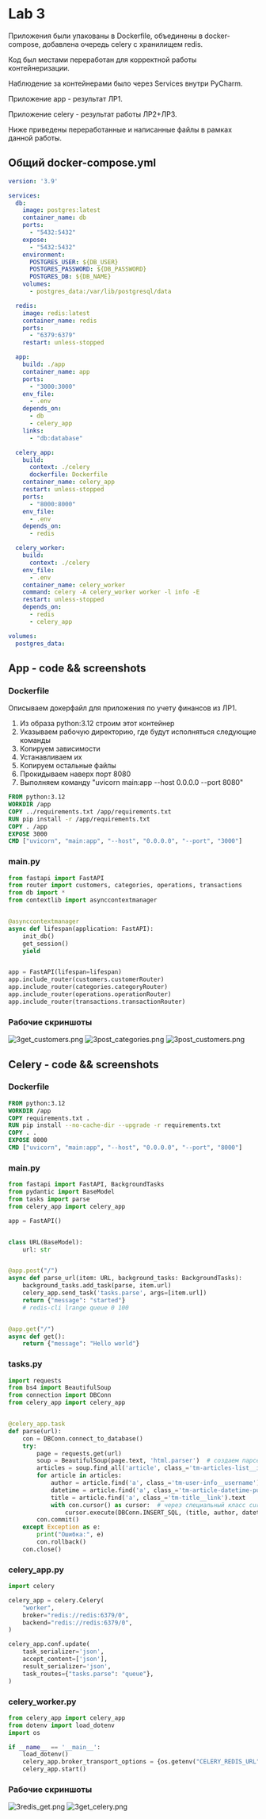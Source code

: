 # Lab 3

Приложения были упакованы в Dockerfile, объединены в docker-compose, добавлена очередь celery с хранилищем redis.

Код был местами переработан для корректной работы контейнеризации.

Наблюдение за контейнерами было через Services внутри PyCharm.

Приложение app - результат ЛР1. 

Приложение сelery - результат работы ЛР2+ЛР3.

Ниже приведены переработанные и написанные файлы в рамках данной работы.

## Общий docker-compose.yml
```yaml
version: '3.9'

services:
  db:
    image: postgres:latest
    container_name: db
    ports:
      - "5432:5432"
    expose:
      - "5432:5432"
    environment:
      POSTGRES_USER: ${DB_USER}
      POSTGRES_PASSWORD: ${DB_PASSWORD}
      POSTGRES_DB: ${DB_NAME}
    volumes:
      - postgres_data:/var/lib/postgresql/data

  redis:
    image: redis:latest
    container_name: redis
    ports:
      - "6379:6379"
    restart: unless-stopped

  app:
    build: ./app
    container_name: app
    ports:
      - "3000:3000"
    env_file:
      - .env
    depends_on:
      - db
      - celery_app
    links:
      - "db:database"

  celery_app:
    build:
      context: ./celery
      dockerfile: Dockerfile
    container_name: celery_app
    restart: unless-stopped
    ports:
      - "8000:8000"
    env_file:
      - .env
    depends_on:
      - redis

  celery_worker:
    build:
      context: ./celery
    env_file:
      - .env
    container_name: celery_worker
    command: celery -A celery_worker worker -l info -E
    restart: unless-stopped
    depends_on:
      - redis
      - celery_app

volumes:
  postgres_data:
```

## App - code && screenshots
### Dockerfile
Описываем докерфайл для приложения по учету финансов из ЛР1. 
1. Из образа python:3.12 строим этот контейнер
2. Указываем рабочую директорию, где будут исполняться следующие команды
3. Копируем зависимости
4. Устанавливаем их
5. Копируем остальные файлы
6. Прокидываем наверх порт 8080
7. Выполняем команду "uvicorn main:app --host 0.0.0.0 --port 8080"
```dockerfile
FROM python:3.12
WORKDIR /app
COPY ../requirements.txt /app/requirements.txt
RUN pip install -r /app/requirements.txt
COPY . /app
EXPOSE 3000
CMD ["uvicorn", "main:app", "--host", "0.0.0.0", "--port", "3000"]
```

### main.py
```python
from fastapi import FastAPI
from router import customers, categories, operations, transactions
from db import *
from contextlib import asynccontextmanager


@asynccontextmanager
async def lifespan(application: FastAPI):
    init_db()
    get_session()
    yield


app = FastAPI(lifespan=lifespan)
app.include_router(customers.customerRouter)
app.include_router(categories.categoryRouter)
app.include_router(operations.operationRouter)
app.include_router(transactions.transactionRouter)
```

### Рабочие скриншоты
![3get_customers.png](src%2F3get_customers.png)
![3post_categories.png](src%2F3post_categories.png)
![3post_customers.png](src%2F3post_customers.png)

## Celery - code && screenshots
### Dockerfile
```dockerfile
FROM python:3.12
WORKDIR /app
COPY requirements.txt .
RUN pip install --no-cache-dir --upgrade -r requirements.txt
COPY . .
EXPOSE 8000
CMD ["uvicorn", "main:app", "--host", "0.0.0.0", "--port", "8000"]
```

### main.py
```python
from fastapi import FastAPI, BackgroundTasks
from pydantic import BaseModel
from tasks import parse
from celery_app import celery_app

app = FastAPI()


class URL(BaseModel):
    url: str


@app.post("/")
async def parse_url(item: URL, background_tasks: BackgroundTasks):
    background_tasks.add_task(parse, item.url)
    celery_app.send_task('tasks.parse', args=[item.url])
    return {"message": "started"}
    # redis-cli lrange queue 0 100


@app.get("/")
async def get():
    return {"message": "Hello world"}
```

### tasks.py
```python
import requests
from bs4 import BeautifulSoup
from connection import DBConn
from celery_app import celery_app


@celery_app.task
def parse(url):
    con = DBConn.connect_to_database()
    try:
        page = requests.get(url)
        soup = BeautifulSoup(page.text, 'html.parser')  # создаем парсер
        articles = soup.find_all('article', class_='tm-articles-list__item')
        for article in articles:
            author = article.find('a', class_='tm-user-info__username').text
            datetime = article.find('a', class_='tm-article-datetime-published tm-article-datetime-published_link').text
            title = article.find('a', class_='tm-title__link').text
            with con.cursor() as cursor:  # через специальный класс cursor получаем доступ к базе данных
                cursor.execute(DBConn.INSERT_SQL, (title, author, datetime))
        con.commit()
    except Exception as e:
        print("Ошибка:", e)
        con.rollback()
    con.close()
```

### celery_app.py
```python
import celery

celery_app = celery.Celery(
    "worker",
    broker="redis://redis:6379/0",
    backend="redis://redis:6379/0",
)

celery_app.conf.update(
    task_serializer='json',
    accept_content=['json'],
    result_serializer='json',
    task_routes={"tasks.parse": "queue"},
)
```

### celery_worker.py
```python
from celery_app import celery_app
from dotenv import load_dotenv
import os

if __name__ == '__main__':
    load_dotenv()
    celery_app.broker_transport_options = {os.getenv("CELERY_REDIS_URL")}
    celery_app.start()
```

### Рабочие скриншоты
![3redis_get.png](src%2F3redis_get.png)
![3get_celery.png](src%2F3get_celery.png)